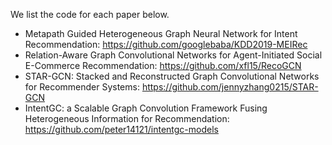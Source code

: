 We list the code for each paper below.

- Metapath Guided Heterogeneous Graph Neural Network for Intent Recommendation: https://github.com/googlebaba/KDD2019-MEIRec
- Relation-Aware Graph Convolutional Networks for Agent-Initiated Social E-Commerce Recommendation: https://github.com/xfl15/RecoGCN
- STAR-GCN: Stacked and Reconstructed Graph Convolutional Networks for Recommender Systems: https://github.com/jennyzhang0215/STAR-GCN
- IntentGC: a Scalable Graph Convolution Framework Fusing Heterogeneous Information for Recommendation: https://github.com/peter14121/intentgc-models
